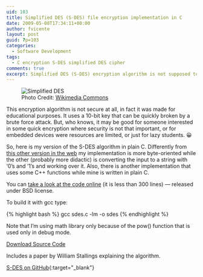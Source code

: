 ```yaml
---
uid: 103
title: Simplified DES (S-DES) file encryption implementation in C
date: 2009-05-08T17:34:11+00:00
author: fvicente
layout: post
guid: ?p=103
categories:
  - Software Development
tags:
  - C encryption S-DES simplified DES cipher
comments: true
excerpt: Simplified DES (S-DES) encryption algorithm is not supposed to be secure at all, in fact it was made for educational purposes.
---
```

<figure>
	<img title="Simplified DES" src="{{ site.baseurl }}/images/lock.png" alt="Simplified DES"/>
	<figcaption>Photo Credit: <a href="http://upload.wikimedia.org/wikipedia/commons/f/ff/Crystal_Clear_action_lock.png" title="Wikimedia Commons"> Wikimedia Commons</a></figcaption>
</figure>

This encryption algorithm is not secure at all, in fact it was made for educational purposes. It uses a 10-bit key that can be quickly broken by a brute force attack. But, who knows, it may be good for someone interested in some quick encryption where security is not that important, or for embedded devices were resources are limited, or just for lazy students. 😀

<!--more-->

So, here is my version of the S-DES algorithm in plain C. Differently from <a title="S-DES cpp implementation" href="http://www.programmersheaven.com/download/47588/download.aspx" target="_blank">this other version in the web</a> my implementation is more byte-oriented while the other (probably more didactic) is converting the input to a string with &#8216;0&#8217;s and &#8216;1&#8217;s and working over it. Also, there is another implementation that uses some C++ functions while mine is written in plain C.

You can <a title="Simplified DES C implementation" href="https://github.com/fvicente/sdes/blob/master/sdes.c" target="_blank">take a look at the code online</a> (it is less than 300 lines) &#8212; released under BSD license.

To build it with gcc type:

{% highlight bash %}
gcc sdes.c -lm -o sdes
{% endhighlight %}

Note that I&#8217;m using math library only because of the pow() function that is used only in debug mode.

<a title="Download S-DES" markdown="0" href="https://github.com/fvicente/sdes/archive/master.zip" class="btn">Download Source Code</a>

Includes a paper by William Stallings explaining the algorithm.

[S-DES on GitHub](https://github.com/fvicente/sdes "S-DES on GitHub"){:target="_blank"}
